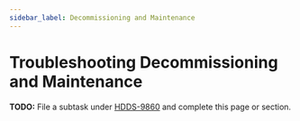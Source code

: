 ```yaml
---
sidebar_label: Decommissioning and Maintenance
---
```


# Troubleshooting Decommissioning and Maintenance

**TODO:** File a subtask under [HDDS-9860](https://issues.apache.org/jira/browse/HDDS-9860) and complete this page or section.
